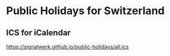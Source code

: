 # Public Holidays for Switzerland

## ICS for iCalendar
https://signalwerk.github.io/public-holidays/all.ics




<!--

https://github.com/kodie/moment-holiday/blob/master/locale/switzerland.js





Schmutziger Donnerstag: Donnerstag vor Rosenmontag

ZH: Donnerstag nach Aschermittwoch = Schmutziger Donnerstag
    Sonnntag nach schmutziger Donnerstag  = Fasnacht
    Montag nach Fasnacht = Fasnachtsmontag

 schmutziger Donnerstag bis fasnachtsmontag => Herrenfasnacht (? nicht sicher betreffend name)


In woche von ZH Fasnachtsmontag ist Morgenstreich



sonntag vor ostern >> palmsonntag oder weissersonntag
 -->

